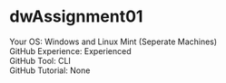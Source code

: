 # dwAssignment01
  
Your OS: Windows and Linux Mint (Seperate Machines)  
GitHub Experience: Experienced  
GitHub Tool: CLI  
GitHub Tutorial: None  
